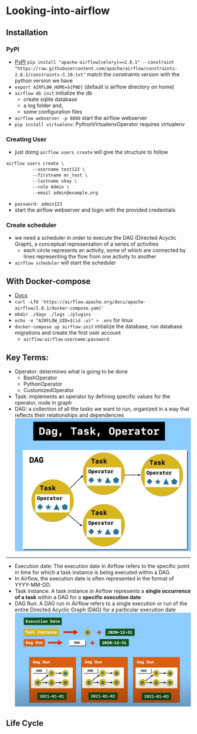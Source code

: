 # Looking-into-airflow

## Installation

### PyPI

- [PyPI](https://airflow.apache.org/docs/apache-airflow/stable/installation/installing-from-pypi.html)
  `pip install "apache-airflow[celery]==2.8.1" --constraint "https://raw.githubusercontent.com/apache/airflow/constraints-2.8.1/constraints-3.10.txt"` match the constraints version with the python version we have
- `export AIRFLOW_HOME=${PWD}` (default is airflow directory on home)
- `airflow db init` initialize the db
  - create sqlite database
  - a log folder and,
  - some configuration files
- `airflow webserver -p 8080` start the airflow webserver
- `pip install virtualenv`: PythonVirtualenvOperator requires virtualenv

### Creating User

- just doing `airflow users create` will give the structure to follow

```
airflow users create \
          --username test123 \
          --firstname mr_test \
          --lastname okay \
          --role Admin \
          --email admin@example.org
```

- `password: admin123`
- start the airflow webserver and login with the provided credentials

### Create scheduler

- we need a scheduler in order to execute the DAG (Directed Acyclic Graph), a conceptual representation of a series of activities
  - each circle represents an activity, some of which are connected by lines representing the flow from one activity to another
- `airflow scheduler` will start the scheduler

## With Docker-compose

- [Docs](https://airflow.apache.org/docs/apache-airflow/stable/howto/docker-compose/index.html)
- `curl -LfO 'https://airflow.apache.org/docs/apache-airflow/2.8.1/docker-compose.yaml'`
- `mkdir ./dags ./logs ./plugins`
- `echo -e "AIRFLOW_UID=$(id -u)" > .env` for linux
- `docker-compose up airflow-init` initialize the database, run database migrations and create the first user account
  - `airflow:airflow` `username:password`

## Key Terms:

- Operator: determines what is going to be done
  - BashOperator
  - PythonOperator
  - CustomizedOperator
- Task: implements an operator by defining specific values for the operator, node in graph
- DAG: a collection of all the tasks we want to run, organized in a way that reflects their relationships and dependencies
  ![DAG, Task and Operator](./airflow_1.png)

---

- Execution date: The execution date in Airflow refers to the specific point in time for which a task instance is being executed within a DAG.
- In Airflow, the execution date is often represented in the format of YYYY-MM-DD.
- Task instance: A task instance in Airflow represents a **single occurrence of a task** within a DAG for a **specific execution date**
- DAG Run: A DAG run in Airflow refers to a single execution or run of the entire Directed Acyclic Graph (DAG) for a particular execution date
  ![DAG RUN and its components](./airflow_2.png)

## Life Cycle
